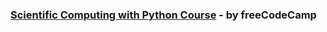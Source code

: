 ### [Scientific Computing with Python Course](https://www.freecodecamp.org/learn/scientific-computing-with-python) - by freeCodeCamp
